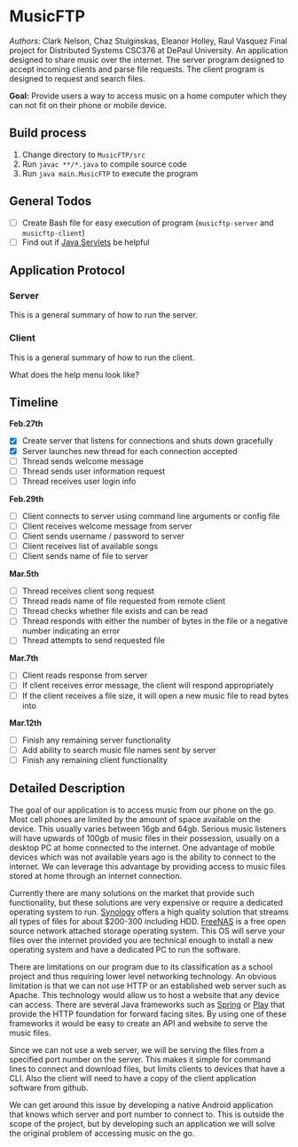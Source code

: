 # MusicFTP
*Authors:* Clark Nelson, Chaz Stulginskas, Eleanor Holley, Raul Vasquez
Final project for Distributed Systems CSC376 at DePaul University. An application designed to share music over the internet. The server program designed to accept incoming clients and parse file requests. The client program is designed to request and search files.

**Goal:** Provide users a way to access music on a home computer which they can not fit on their phone or mobile device.

## Build process

1. Change directory to `MusicFTP/src`
2. Run `javac **/*.java` to compile source code
3. Run `java main.MusicFTP` to execute the program

## General Todos

- [ ] Create Bash file for easy execution of program (`musicftp-server` and `musicftp-client`)
- [ ] Find out if [Java Servlets](https://en.wikipedia.org/wiki/Java_servlet)  be helpful

## Application Protocol


### Server

This is a general summary of how to run the server.

### Client

This is a general summary of how to run the client.

What does the help menu look like?

## Timeline

**Feb.27th**

- [X] Create server that listens for connections and shuts down gracefully
- [X] Server launches new thread for each connection accepted  
- [ ] Thread sends welcome message
- [ ] Thread sends user information request
- [ ] Thread receives user login info

**Feb.29th**

- [ ] Client connects to server using command line arguments or config file
- [ ] Client receives welcome message from server
- [ ] Client sends username / password to server
- [ ] Client receives list of available songs
- [ ] Client sends name of file to server

**Mar.5th**

- [ ] Thread receives client song request
- [ ] Thread reads name of file requested from remote client
- [ ] Thread checks whether file exists and can be read
- [ ] Thread responds with either the number of bytes in the file or a negative number indicating an error
- [ ] Thread attempts to send requested file

**Mar.7th**

- [ ] Client reads response from server
- [ ] If client receives error message, the client will respond appropriately
- [ ] If the client receives a file size, it will open a new music file to read bytes into

**Mar.12th**

- [ ] Finish any remaining server functionality
- [ ] Add ability to search music file names sent by server
- [ ] Finish any remaining client functionality

## Detailed Description

The goal of our application is to access music from our phone on the go. Most cell phones are limited by the amount of space available on the device. This usually varies between 16gb and 64gb. Serious music listeners will have upwards of 100gb of music files in their possession, usually on a desktop PC at home connected to the internet. One advantage of mobile devices which was not available years ago is the ability to connect to the internet. We can leverage this advantage by providing access to music files stored at home through an internet connection.

Currently there are many solutions on the market that provide such functionality, but these solutions are very expensive or require a dedicated operating system to run. [Synology](https://www.synology.com/en-us/products/DS115j) offers a high quality solution that streams all types of files for about $200-300 including HDD. [FreeNAS](http://www.freenas.org/) is a free open source network attached storage operating system. This OS will serve your files over the internet provided you are technical enough to install a new operating system and have a dedicated PC to run the software.

There are limitations on our program due to its classification as a school project and thus requiring lower level networking technology. An obvious limitation is that we can not use HTTP or an established web server such as Apache. This technology would allow us to host a website that any device can access. There are several Java frameworks such as [Spring](https://spring.io/) or [Play](https://www.playframework.com/) that provide the HTTP foundation for forward facing sites. By using one of these frameworks it would be easy to create an API and website to serve the music files.

Since we can not use a web server, we will be serving the files from a specified port number on the server. This makes it simple for command lines to connect and download files, but limits clients to devices that have a CLI. Also the client will need to have a copy of the client application software from github.

We can get around this issue by developing a native Android application that knows which server and port number to connect to. This is outside the scope of the project, but by developing such an application we will solve the original problem of accessing music on the go.
